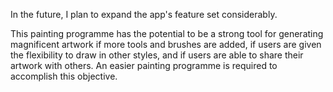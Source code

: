 In the future, I plan to expand the   app's feature set considerably.

This painting programme has the potential to be a strong tool for generating magnificent artwork if more tools and brushes are added, if users are given the flexibility to draw in other styles, and if users are able to share their artwork with others.
An easier painting programme is required to accomplish this objective.
